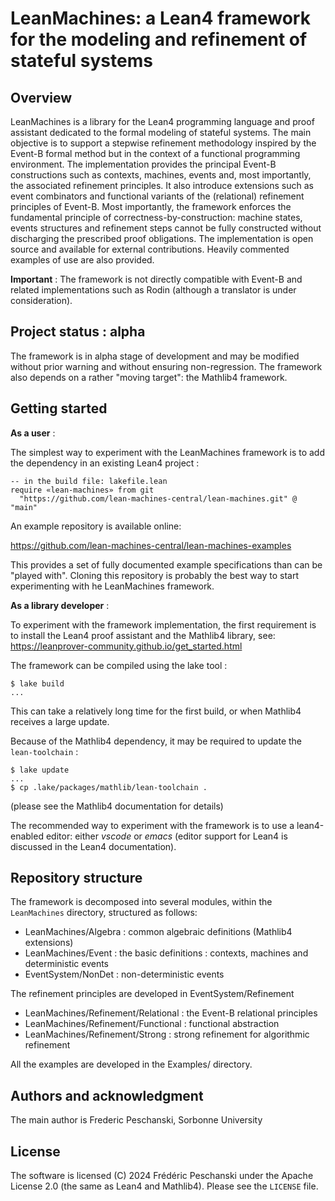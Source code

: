 # LeanMachines: a Lean4 framework for the modeling and refinement of stateful systems

## Overview

LeanMachines is a library for the Lean4 programming language and proof
assistant dedicated to the formal modeling of stateful systems.
The main objective is to support a stepwise refinement methodology 
inspired by the Event-B formal method but in the context of a functional
programming environment. The implementation provides the
principal Event-B constructions such as contexts, machines, events
and, most importantly, the associated refinement principles. It also
introduce extensions such as event combinators and
functional variants of the (relational) refinement principles of
Event-B. Most importantly, the framework enforces the fundamental principle of
correctness-by-construction: machine states, events structures
and refinement steps cannot be fully constructed without discharging
the prescribed proof obligations. The implementation is open source and
available for external contributions. Heavily commented examples of use are also provided.

**Important** : The framework is not directly compatible with Event-B
and related implementations such as Rodin 
(although a translator is under consideration).

## Project status : alpha

The framework is in alpha stage of development and may be modified without prior warning and without ensuring non-regression. The framework also depends on a rather "moving target": the Mathlib4 framework.

## Getting started

**As a user** :

The simplest way to experiment with the LeanMachines framework is
to add the dependency in an existing Lean4 project :

```lean
-- in the build file: lakefile.lean
require «lean-machines» from git
  "https://github.com/lean-machines-central/lean-machines.git" @ "main"
```

An example repository is available online:

https://github.com/lean-machines-central/lean-machines-examples

This provides a set of fully documented example specifications than 
can be "played with". Cloning this repository is probably the best way to start experimenting with he LeanMachines framework.

**As a library developer** :

To experiment with the framework implementation, the first requirement is to install the Lean4 proof assistant and the Mathlib4 library, see: <https://leanprover-community.github.io/get_started.html>

The framework can be compiled using the lake tool :

```
$ lake build 
...
```

This can take a relatively long time for the first build, or when Mathlib4 receives a large update.

Because of the Mathlib4 dependency, it may be required to update the `lean-toolchain` :

```
$ lake update
...
$ cp .lake/packages/mathlib/lean-toolchain .
```
(please see the Mathlib4 documentation for details)

The recommended way to experiment with the framework is to use a
lean4-enabled editor: either *vscode* or *emacs*
(editor support for Lean4 is discussed in the Lean4 documentation).

## Repository structure

The framework is decomposed into several modules, within the `LeanMachines` directory, structured as follows:

 - LeanMachines/Algebra : common algebraic definitions (Mathlib4 extensions)
 - LeanMachines/Event : the basic definitions : contexts, machines and deterministic events
 - EventSystem/NonDet : non-deterministic events

The refinement principles are developed in EventSystem/Refinement

 - LeanMachines/Refinement/Relational : the Event-B relational principles
 - LeanMachines/Refinement/Functional : functional abstraction
 - LeanMachines/Refinement/Strong : strong refinement for algorithmic refinement

All the examples are developed in the Examples/ directory.

## Authors and acknowledgment

The main author is Frederic Peschanski,  Sorbonne University

## License

The software is licensed (C) 2024 Frédéric Peschanski
under the Apache License 2.0  (the same as Lean4 and Mathlib4). Please see the `LICENSE` file.

